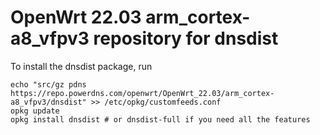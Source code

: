 OpenWrt 22.03 arm_cortex-a8_vfpv3 repository for dnsdist
========

To install the dnsdist package, run

```
echo "src/gz pdns https://repo.powerdns.com/openwrt/OpenWrt_22.03/arm_cortex-a8_vfpv3/dnsdist" >> /etc/opkg/customfeeds.conf
opkg update
opkg install dnsdist # or dnsdist-full if you need all the features
```
